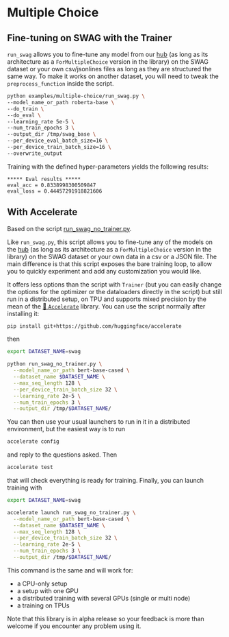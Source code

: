 <!---
Copyright 2020 The HuggingFace Team. All rights reserved.

Licensed under the Apache License, Version 2.0 (the "License");
you may not use this file except in compliance with the License.
You may obtain a copy of the License at

    http://www.apache.org/licenses/LICENSE-2.0

Unless required by applicable law or agreed to in writing, software
distributed under the License is distributed on an "AS IS" BASIS,
WITHOUT WARRANTIES OR CONDITIONS OF ANY KIND, either express or implied.
See the License for the specific language governing permissions and
limitations under the License.
-->

# Multiple Choice

## Fine-tuning on SWAG with the Trainer

`run_swag` allows you to fine-tune any model from our [hub](https://huggingface.co/models) (as long as its architecture as a `ForMultipleChoice` version in the library) on the SWAG dataset or your own csv/jsonlines files as long as they are structured the same way. To make it works on another dataset, you will need to tweak the `preprocess_function` inside the script.

```bash
python examples/multiple-choice/run_swag.py \
--model_name_or_path roberta-base \
--do_train \
--do_eval \
--learning_rate 5e-5 \
--num_train_epochs 3 \
--output_dir /tmp/swag_base \
--per_device_eval_batch_size=16 \
--per_device_train_batch_size=16 \
--overwrite_output
```
Training with the defined hyper-parameters yields the following results:
```
***** Eval results *****
eval_acc = 0.8338998300509847
eval_loss = 0.44457291918821606
```

## With Accelerate

Based on the script [run_swag_no_trainer.py](https://github.com/huggingface/transformers/blob/main/examples/pytorch/multiple-choice/run_swag_no_trainer.py).

Like `run_swag.py`, this script allows you to fine-tune any of the models on the [hub](https://huggingface.co/models) (as long as its architecture as a `ForMultipleChoice` version in the library) on
the SWAG dataset or your own data in a csv or a JSON file. The main difference is that this
script exposes the bare training loop, to allow you to quickly experiment and add any customization you would like.

It offers less options than the script with `Trainer` (but you can easily change the options for the optimizer
or the dataloaders directly in the script) but still run in a distributed setup, on TPU and supports mixed precision by
the mean of the [🤗 `Accelerate`](https://github.com/huggingface/accelerate) library. You can use the script normally
after installing it:

```bash
pip install git+https://github.com/huggingface/accelerate
```

then

```bash
export DATASET_NAME=swag

python run_swag_no_trainer.py \
  --model_name_or_path bert-base-cased \
  --dataset_name $DATASET_NAME \
  --max_seq_length 128 \
  --per_device_train_batch_size 32 \
  --learning_rate 2e-5 \
  --num_train_epochs 3 \
  --output_dir /tmp/$DATASET_NAME/
```

You can then use your usual launchers to run in it in a distributed environment, but the easiest way is to run

```bash
accelerate config
```

and reply to the questions asked. Then

```bash
accelerate test
```

that will check everything is ready for training. Finally, you can launch training with

```bash
export DATASET_NAME=swag

accelerate launch run_swag_no_trainer.py \
  --model_name_or_path bert-base-cased \
  --dataset_name $DATASET_NAME \
  --max_seq_length 128 \
  --per_device_train_batch_size 32 \
  --learning_rate 2e-5 \
  --num_train_epochs 3 \
  --output_dir /tmp/$DATASET_NAME/
```

This command is the same and will work for:

- a CPU-only setup
- a setup with one GPU
- a distributed training with several GPUs (single or multi node)
- a training on TPUs

Note that this library is in alpha release so your feedback is more than welcome if you encounter any problem using it.
